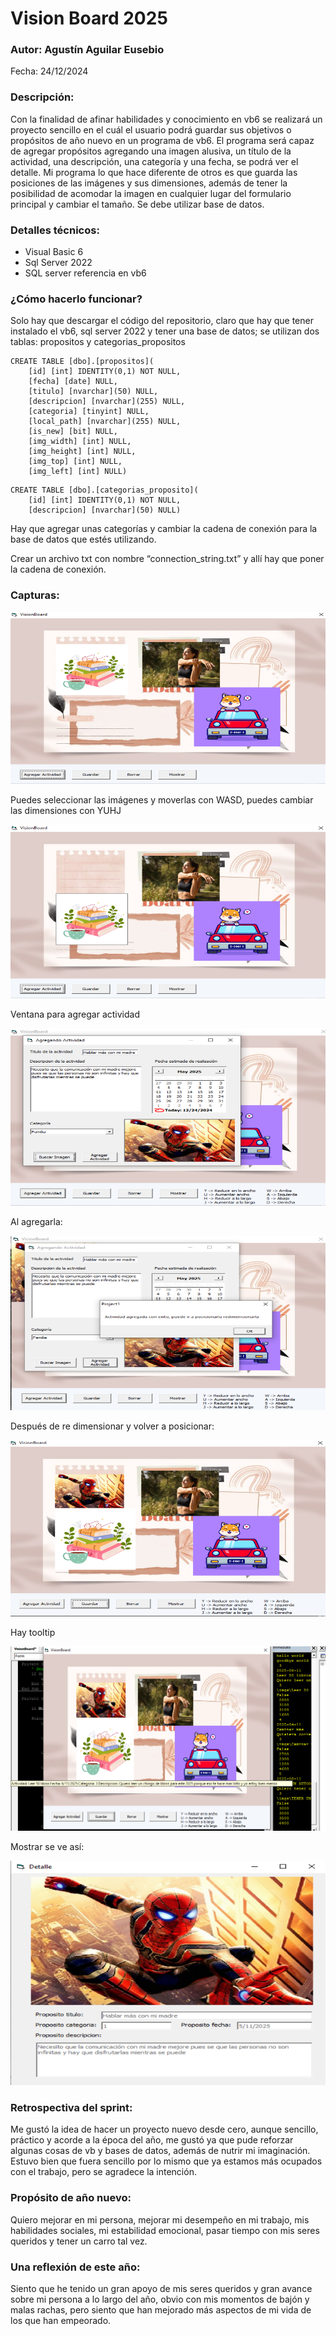 
# Vision Board 2025

### Autor: Agustín Aguilar Eusebio
Fecha: 24/12/2024

### Descripción:
Con la finalidad de afinar habilidades y conocimiento en vb6 se realizará un proyecto sencillo en el cuál el usuario podrá guardar sus objetivos o propósitos de año nuevo en un programa de vb6. El programa será capaz de agregar propósitos agregando una imagen alusiva, un título de la actividad, una descripción, una categoría y una fecha, se podrá ver el detalle.
Mi programa lo que hace diferente de otros es que guarda las posiciones de las imágenes y sus dimensiones, además de tener la posibilidad de acomodar la imagen en cualquier lugar del formulario principal y cambiar el tamaño. Se debe utilizar base de datos.

### Detalles técnicos:
- Visual Basic 6
- Sql Server 2022
- SQL server referencia en vb6

### ¿Cómo hacerlo funcionar?
Solo hay que descargar el código del repositorio, claro que hay que tener instalado el vb6, sql server 2022 y tener una base de datos; se utilizan dos tablas: propositos y categorias_propositos

```
CREATE TABLE [dbo].[propositos](
	[id] [int] IDENTITY(0,1) NOT NULL,
	[fecha] [date] NULL,
	[titulo] [nvarchar](50) NULL,
	[descripcion] [nvarchar](255) NULL,
	[categoria] [tinyint] NULL,
	[local_path] [nvarchar](255) NULL,
	[is_new] [bit] NULL,
	[img_width] [int] NULL,
	[img_height] [int] NULL,
	[img_top] [int] NULL,
	[img_left] [int] NULL)
```

```
CREATE TABLE [dbo].[categorias_proposito](
	[id] [int] IDENTITY(0,1) NOT NULL,
	[descripcion] [nvarchar](50) NULL)
```

Hay que agregar unas categorías y cambiar la cadena de conexión para la base de datos que estés utilizando.

Crear un archivo txt con nombre “connection_string.txt” y allí hay que poner la cadena de conexión.







### Capturas:

![Texto alternativo](images_rd/01.png)

Puedes seleccionar las imágenes y moverlas con WASD, puedes cambiar las dimensiones con YUHJ

![Texto alternativo](images_rd/02.png)

Ventana para agregar actividad

![Texto alternativo](images_rd/03.png)

Al agregarla:

![Texto alternativo](images_rd/04.png)

Después de re dimensionar y volver a posicionar:

![Texto alternativo](images_rd/05.png)

Hay tooltip

![Texto alternativo](images_rd/06.png)

Mostrar se ve así:

![Texto alternativo](images_rd/07.png)

### Retrospectiva del sprint:
Me gustó la idea de hacer un proyecto nuevo desde cero, aunque sencillo, práctico y acorde a la época del año, me gustó ya que pude reforzar algunas cosas de vb y bases de datos, además de nutrir mi imaginación. Estuvo bien que fuera sencillo por lo mismo que ya estamos más ocupados con el trabajo, pero se agradece la intención.

### Propósito de año nuevo:
Quiero mejorar en mi persona, mejorar mi desempeño en mi trabajo, mis habilidades sociales, mi estabilidad emocional, pasar tiempo con mis seres queridos y tener un carro tal vez.

### Una reflexión de este año:
Siento que he tenido un gran apoyo de mis seres queridos y gran avance sobre mi persona a lo largo del año, obvio con mis momentos de bajón y malas rachas, pero siento que han mejorado más aspectos de mi vida de los que han empeorado.
